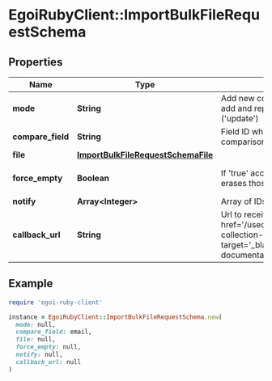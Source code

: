 # EgoiRubyClient::ImportBulkFileRequestSchema

## Properties

| Name | Type | Description | Notes |
| ---- | ---- | ----------- | ----- |
| **mode** | **String** | Add new contacts only (&#39;add&#39;) or add and replace existing ones (&#39;update&#39;) |  |
| **compare_field** | **String** | Field ID which will be mapped for comparison to prevent duplicates) |  |
| **file** | [**ImportBulkFileRequestSchemaFile**](ImportBulkFileRequestSchemaFile.md) |  |  |
| **force_empty** | **Boolean** | If &#39;true&#39; accepts empty values and erases those fields | [optional][default to false] |
| **notify** | **Array&lt;Integer&gt;** | Array of IDs of the users to notify | [optional] |
| **callback_url** | **String** | Url to receive the report &lt;a href&#x3D;&#39;/usecases/callbacks/#import-collection-of-contacts&#39; target&#x3D;&#39;_blank&#39;&gt;[Go to callback documentation]&lt;/a&gt; | [optional] |

## Example

```ruby
require 'egoi-ruby-client'

instance = EgoiRubyClient::ImportBulkFileRequestSchema.new(
  mode: null,
  compare_field: email,
  file: null,
  force_empty: null,
  notify: null,
  callback_url: null
)
```

